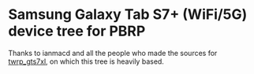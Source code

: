 # Samsung Galaxy Tab S7+ (WiFi/5G) device tree for PBRP

Thanks to ianmacd and all the people who made the sources for [twrp_gts7xl](https://github.com/ianmacd/twrp_gts7xl), on which this tree is heavily based.